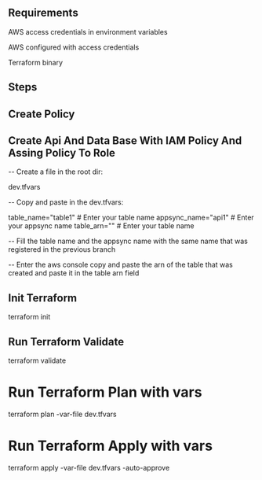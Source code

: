 ## Requirements

AWS access credentials in environment variables

AWS configured with access credentials

Terraform binary

## Steps

## Create Policy

## Create Api And Data Base With IAM Policy And Assing Policy To Role

-- Create a file in the root dir:

 dev.tfvars

-- Copy and paste in the dev.tfvars:

table_name="table1" # Enter your table name
appsync_name="api1" # Enter your appsync name
table_arn="" # Enter your table name

-- Fill the table name and the appsync name with the same name 
that was registered in the previous branch

-- Enter the aws console copy and paste the arn of the table that was 
created and paste it in the table arn field

## Init Terraform

terraform init

## Run Terraform Validate

terraform validate

# Run Terraform Plan with vars

terraform plan -var-file dev.tfvars

# Run Terraform Apply with vars

terraform apply -var-file dev.tfvars -auto-approve


